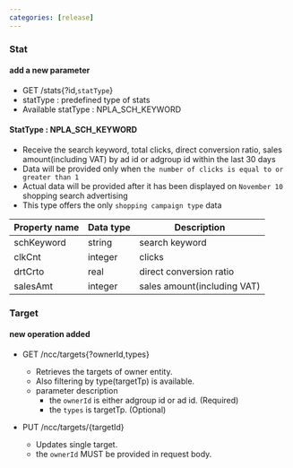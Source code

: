 ```yaml
---
categories: [release]
---
```


### Stat

#### add a new parameter
* GET /stats{?id,`statType`}
* statType : predefined type of stats
* Available statType : NPLA_SCH_KEYWORD

#### StatType : NPLA_SCH_KEYWORD
* Receive the search keyword, total clicks, direct conversion ratio, sales amount(including VAT) by ad id or adgroup id within the last 30 days
* Data will be provided only when `the number of clicks is equal to or greater than 1`
* Actual data will be provided after it has been displayed on `November 10` shopping search advertising 
* This type offers the only `shopping campaign type` data

Property name|Data type|Description
---|---|---
schKeyword |string|search keyword
clkCnt|integer|clicks
drtCrto|real|direct conversion ratio
salesAmt |integer|sales amount(including VAT)

### Target

#### new operation added
  * GET /ncc/targets{?ownerId,types}
    * Retrieves the targets of owner entity.
    * Also filtering by type(targetTp) is available.
    * parameter description
      * the `ownerId` is either adgroup id or ad id. (Required)
      * the `types` is targetTp. (Optional)

  * PUT /ncc/targets/{targetId}
    * Updates single target.
    * the `ownerId` MUST be provided in request body.
